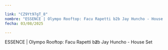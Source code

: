 ```yaml
---

link: "CZ9Yt97gT_8"
nombre: "ESSENCE | Olympo Rooftop: Facu Rapetti b2b Jay Huncho - House Set"
fecha: 03/08/2025

---
```



ESSENCE | Olympo Rooftop: Facu Rapetti b<strong style="font-family: Arial, sans-serif;">2</strong>b Jay Huncho - House Set